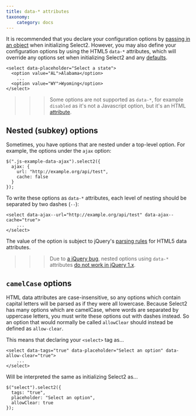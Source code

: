 ```yaml
---
title: data-* attributes
taxonomy:
    category: docs
---
```


It is recommended that you declare your configuration options by [passing in an object](/configuration) when initializing Select2.  However, you may also define your configuration options by using the HTML5 `data-*` attributes, which will override any options set when initializing Select2 and any [defaults](/configuration/defaults).

```
<select data-placeholder="Select a state">
  <option value="AL">Alabama</option>
    ...
  <option value="WY">Wyoming</option>
</select>
```

>>> Some options are not supported as `data-*`, for example `disabled` as it's not a Javascript option, but it's an HTML [attribute](/configuration/options-api).

## Nested (subkey) options

Sometimes, you have options that are nested under a top-level option.  For example, the options under the `ajax` option:

```
$(".js-example-data-ajax").select2({
  ajax: {
    url: "http://example.org/api/test",
    cache: false
  }
});
```

To write these options as `data-*` attributes, each level of nesting should be separated by two dashes (`--`):

```
<select data-ajax--url="http://example.org/api/test" data-ajax--cache="true">
    ...
</select>
```

The value of the option is subject to jQuery's [parsing rules](https://api.jquery.com/data/#data-html5) for HTML5 data attributes.

>>> Due to [a jQuery bug](https://github.com/jquery/jquery/issues/2070), nested options using `data-*` attributes [do not work in jQuery 1.x](https://github.com/select2/select2/issues/2969).

## `camelCase` options

HTML data attributes are case-insensitive, so any options which contain capital letters will be parsed as if they were all lowercase. Because Select2 has many options which are camelCase, where words are separated by uppercase letters, you must write these options out with dashes instead. So an option that would normally be called `allowClear` should instead be defined as `allow-clear`.

This means that declaring your `<select>` tag as...

```
<select data-tags="true" data-placeholder="Select an option" data-allow-clear="true">
    ...
</select>
```

Will be interpreted the same as initializing Select2 as...

```
$("select").select2({
  tags: "true",
  placeholder: "Select an option",
  allowClear: true
});
```
